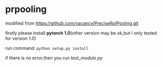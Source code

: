 # prpooling
modified from https://github.com/vacancy/PreciseRoIPooling.git

firstly please install **pytorch 1.0**(other version may be ok,but I only tested for version 1.0)

run command: `python setup.py install`

if there is no error,then you run *test_module.py*
